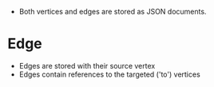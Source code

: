 - Both vertices and edges are stored as JSON documents.

# Edge
- Edges are stored with their source vertex
- Edges contain references to the targeted ('to') vertices
